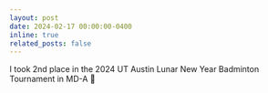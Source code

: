 ```yaml
---
layout: post
date: 2024-02-17 00:00:00-0400
inline: true
related_posts: false
---
```


I took 2nd place in the 2024 UT Austin Lunar New Year Badminton Tournament in MD-A 🏸